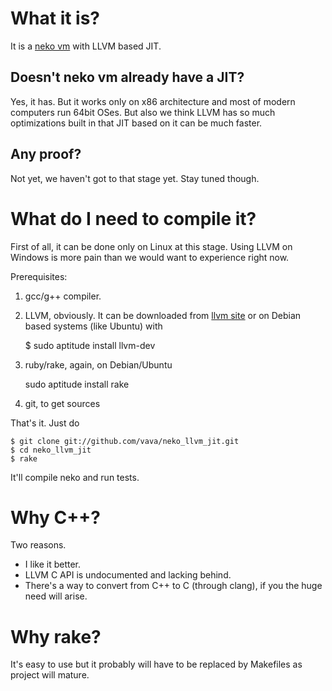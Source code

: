 What it is?
===========

It is a [neko vm](http://nekovm.org) with LLVM based JIT.

Doesn't neko vm already have a JIT?
-----------------------------------

Yes, it has. But it works only on x86 architecture and most of modern computers run 64bit OSes.
But also we think LLVM has so much optimizations built in that JIT based on it can be much faster.

Any proof?
----------

Not yet, we haven't got to that stage yet. Stay tuned though.

What do I need to compile it?
=============================

First of all, it can be done only on Linux at this stage.
Using LLVM on Windows is more pain than we would want to experience right now.

Prerequisites:

1. gcc/g++ compiler.
2. LLVM, obviously.
  It can be downloaded from [llvm site](http://llvm.org/) or
  on Debian based systems (like Ubuntu) with

    $ sudo aptitude install llvm-dev

3. ruby/rake, again, on Debian/Ubuntu

    sudo aptitude install rake

4. git, to get sources

That's it. Just do

    $ git clone git://github.com/vava/neko_llvm_jit.git
    $ cd neko_llvm_jit
    $ rake

It'll compile neko and run tests.

Why C++?
========

Two reasons.

* I like it better.
* LLVM C API is undocumented and lacking behind.
* There's a way to convert from C++ to C (through clang), if you the huge need will arise.

Why rake?
=========

It's easy to use but it probably will have to be replaced by Makefiles as project will mature.